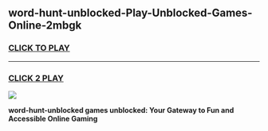 
## word-hunt-unblocked-Play-Unblocked-Games-Online-2mbgk
<h3>
<a href="https://premium76.site?title=word-hunt-unblocked&ref=25A">CLICK TO PLAY</a></h3>
<hr>

<h3>
<a href="https://premium76.site?title=word-hunt-unblocked&ref=25A">CLICK 2 PLAY</a>
  
</h3>

<a href="https://premium76.site?title=word-hunt-unblocked&ref=25A"><img src="https://clearcache.store/games.png"></a>


**word-hunt-unblocked games unblocked: Your Gateway to Fun and Accessible Online Gaming**
